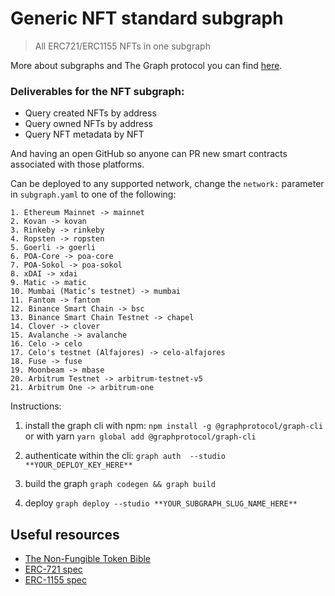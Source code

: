 # Generic NFT standard subgraph

> All ERC721/ERC1155 NFTs in one subgraph

More about subgraphs and The Graph protocol you can find [here](https://thegraph.com/docs/introduction).

### Deliverables for the NFT subgraph:

- Query created NFTs by address
- Query owned NFTs by address
- Query NFT metadata by NFT

And having an open GitHub so anyone can PR new smart contracts associated with those platforms.

Can be deployed to any supported network, change the `network:` parameter in `subgraph.yaml` to one of the following:

```
1. Ethereum Mainnet -> mainnet
2. Kovan -> kovan
3. Rinkeby -> rinkeby
4. Ropsten -> ropsten
5. Goerli -> goerli
6. POA-Core -> poa-core
7. POA-Sokol -> poa-sokol
8. xDAI -> xdai
9. Matic -> matic
10. Mumbai (Matic’s testnet) -> mumbai
11. Fantom -> fantom
12. Binance Smart Chain -> bsc
13. Binance Smart Chain Testnet -> chapel
14. Clover -> clover
15. Avalanche -> avalanche
16. Celo -> celo
17. Celo's testnet (Alfajores) -> celo-alfajores
18. Fuse -> fuse
19. Moonbeam -> mbase
20. Arbitrum Testnet -> arbitrum-testnet-v5
21. Arbitrum One -> arbitrum-one
```

Instructions:
1. install the graph cli with npm:
```npm install -g @graphprotocol/graph-cli```
or with yarn
```yarn global add @graphprotocol/graph-cli```

2. authenticate within the cli:
```graph auth  --studio **YOUR_DEPLOY_KEY_HERE**```

3. build the graph
```graph codegen && graph build```

4. deploy
```graph deploy --studio **YOUR_SUBGRAPH_SLUG_NAME_HERE**```

## Useful resources

- [The Non-Fungible Token Bible](https://opensea.io/blog/guides/non-fungible-tokens/)
- [ERC-721 spec](https://github.com/ethereum/EIPs/blob/master/EIPS/eip-721.md)
- [ERC-1155 spec](https://github.com/ethereum/EIPs/blob/master/EIPS/eip-1155.md)
